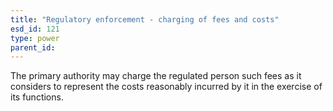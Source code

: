 ```yaml
---
title: "Regulatory enforcement - charging of fees and costs"
esd_id: 121
type: power
parent_id:  
---
```


The primary authority may charge the regulated person such fees as it considers to represent the costs reasonably incurred by it in the exercise of its functions.

